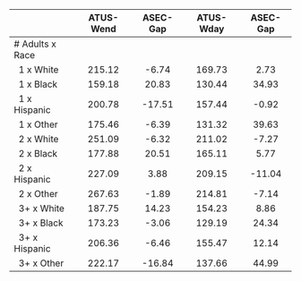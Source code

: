 
|                      |    ATUS-Wend |     ASEC-Gap |    ATUS-Wday |     ASEC-Gap |
| -------------------- | :----------: | :----------: | :----------: | :----------: |
| # Adults x Race      |              |              |              |              |
| &nbsp;&nbsp;1 x White |       215.12 |        -6.74 |       169.73 |         2.73 |
| &nbsp;&nbsp;1 x Black |       159.18 |        20.83 |       130.44 |        34.93 |
| &nbsp;&nbsp;1 x Hispanic |       200.78 |       -17.51 |       157.44 |        -0.92 |
| &nbsp;&nbsp;1 x Other |       175.46 |        -6.39 |       131.32 |        39.63 |
| &nbsp;&nbsp;2 x White |       251.09 |        -6.32 |       211.02 |        -7.27 |
| &nbsp;&nbsp;2 x Black |       177.88 |        20.51 |       165.11 |         5.77 |
| &nbsp;&nbsp;2 x Hispanic |       227.09 |         3.88 |       209.15 |       -11.04 |
| &nbsp;&nbsp;2 x Other |       267.63 |        -1.89 |       214.81 |        -7.14 |
| &nbsp;&nbsp;3+ x White |       187.75 |        14.23 |       154.23 |         8.86 |
| &nbsp;&nbsp;3+ x Black |       173.23 |        -3.06 |       129.19 |        24.34 |
| &nbsp;&nbsp;3+ x Hispanic |       206.36 |        -6.46 |       155.47 |        12.14 |
| &nbsp;&nbsp;3+ x Other |       222.17 |       -16.84 |       137.66 |        44.99 |

